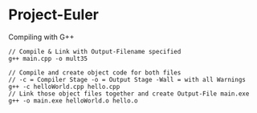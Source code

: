 # Project-Euler

Compiling with G++

    // Compile & Link with Output-Filename specified
    g++ main.cpp -o mult35

    // Compile and create object code for both files
    // -c = Compiler Stage -o = Output Stage -Wall = with all Warnings
    g++ -c helloWorld.cpp hello.cpp
    // Link those object files together and create Output-File main.exe
    g++ -o main.exe helloWorld.o hello.o